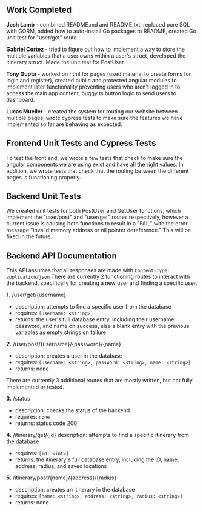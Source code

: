 ## Work Completed

**Josh Lamb** - combined README.md and README.txt, replaced pure SQL with GORM, added how to auto-install Go packages to README, created Go unit test for "user/get" route

**Gabriel Cortez** - tried to figure out how to implement a way to store the multiple variables that a user owns within a user's struct, developed the itinerary struct. Made the unit test for PostUser.

**Tony Gupta** - worked on html for pages (used material to create forms for login and register), created public and protected angular modules to implement later functionality preventing users who aren't logged in to access the main app content, buggy ts button logic to send users to dashboard.

**Lucas Mueller** - created the system for routing our website between multiple pages, wrote cypress tests to make sure the features we have implemented so far are behaving as expected.


## Frontend Unit Tests and Cypress Tests

To test the front end, we wrote a few tests that check to make sure the angular components we are using exist and have all the right values. In addition, we wrote tests that check that the routing between the different pages is functioning properly.

## Backend Unit Tests

We created unit tests for both PostUser and GetUser functions, which implement the "user/post" and "user/get" routes respectively, however a current issue is causing both functions to result in a "FAIL" with the error message "invalid memory address or nil pointer dereference." This will be fixed in the future.

## Backend API Documentation
This API assumes that all responses are made with `Content-Type: application/json`
There are currently 2 functioning routes to interact with the backend, specifically for creating a new user and finding a specific user.

**1.** /user/get/{username}
- description: attempts to find a specific user from the database
- requires: `[username: <string>]`
- returns: the user's full database entry, including their username, password, and name on success, else a blank entry with the previous variables as empty strings on failure

**2.** /user/post/{username}/{password}/{name}
- description: creates a user in the database
- requires: `[username: <string>, password: <string>, name: <string>]`
- returns: none

There are currently 3 additional routes that are mostly written, but not fully implemented or tested.

**3.** /status
- description: checks the status of the backend
- requires: `none`
- returns: status code 200

**4.** /itinerary/get/{id}
description: attempts to find a specific itinerary from the database
- requires: `[id: <int>]`
- returns: the itinerary's full database entry, including the ID, name, address, radius, and saved locations

**5.** /itinerary/post/{name}/{address}/{radius}
- description: creates an itinerary in the database
- requires: `[name: <string>, address: <string>, radius: <string>]`
- returns: none
